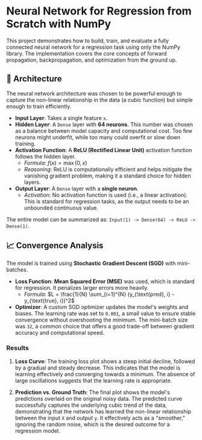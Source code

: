 # Neural Network for Regression from Scratch with NumPy

This project demonstrates how to build, train, and evaluate a fully connected neural network for a regression task using only the NumPy library. The implementation covers the core concepts of forward propagation, backpropagation, and optimization from the ground up.

## 🧠 Architecture

The neural network architecture was chosen to be powerful enough to capture the non-linear relationship in the data (a cubic function) but simple enough to train efficiently.

-   **Input Layer**: Takes a single feature `x`.
-   **Hidden Layer**: A `Dense` layer with **64 neurons**. This number was chosen as a balance between model capacity and computational cost. Too few neurons might underfit, while too many could overfit or slow down training.
-   **Activation Function**: A **ReLU (Rectified Linear Unit)** activation function follows the hidden layer.
    -   *Formula*: $f(x) = \max(0, x)$
    -   *Reasoning*: ReLU is computationally efficient and helps mitigate the vanishing gradient problem, making it a standard choice for hidden layers.
-   **Output Layer**: A `Dense` layer with a **single neuron**.
    -   *Activation*: No activation function is used (i.e., a linear activation). This is standard for regression tasks, as the output needs to be an unbounded continuous value.

The entire model can be summarized as: `Input(1) -> Dense(64) -> ReLU -> Dense(1)`.

## 📈 Convergence Analysis

The model is trained using **Stochastic Gradient Descent (SGD)** with mini-batches.

-   **Loss Function**: **Mean Squared Error (MSE)** was used, which is standard for regression. It penalizes larger errors more heavily.
    -   *Formula*: $L = \frac{1}{N} \sum_{i=1}^{N} (y_{\text{pred}, i} - y_{\text{true}, i})^2$
-   **Optimizer**: A custom SGD optimizer updates the model's weights and biases. The learning rate was set to `0.001`, a small value to ensure stable convergence without overshooting the minimum. The mini-batch size was `32`, a common choice that offers a good trade-off between gradient accuracy and computational speed.

### Results

1.  **Loss Curve**: The training loss plot shows a steep initial decline, followed by a gradual and steady decrease. This indicates that the model is learning effectively and converging towards a minimum. The absence of large oscillations suggests that the learning rate is appropriate.

2.  **Prediction vs. Ground Truth**: The final plot shows the model's predictions overlaid on the original noisy data. The predicted curve successfully captures the underlying cubic trend of the data, demonstrating that the network has learned the non-linear relationship between the input `X` and output `y`. It effectively acts as a "smoother," ignoring the random noise, which is the desired outcome for a regression model.